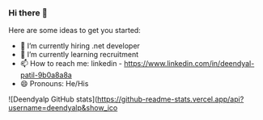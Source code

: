 ### Hi there 👋


Here are some ideas to get you started:

- 🔭 I’m currently hiring .net developer 
- 🌱 I’m currently learning recruitment 
- 📫 How to reach me: linkedin - https://www.linkedin.com/in/deendyal-patil-9b0a8a8a
- 😄 Pronouns: He/His



![Deendyalp GitHub stats](https://github-readme-stats.vercel.app/api?username=deendyalp&show_ico

